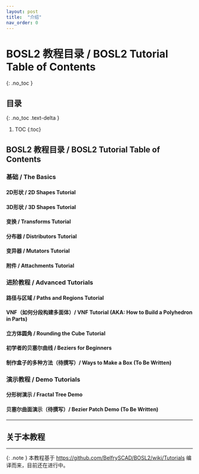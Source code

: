 ```yaml
---
layout: post
title:  "介绍"
nav_order: 0
---
```



# BOSL2 教程目录 / BOSL2 Tutorial Table of Contents

{: .no_toc }

## 目录
{: .no_toc .text-delta }

1. TOC
{:toc}

## BOSL2 教程目录 / BOSL2 Tutorial Table of Contents

### 基础 / The Basics
#### 2D形状 / 2D Shapes Tutorial
#### 3D形状 / 3D Shapes Tutorial
#### 变换 / Transforms Tutorial
#### 分布器 / Distributors Tutorial
#### 变异器 / Mutators Tutorial
#### 附件 / Attachments Tutorial

### 进阶教程 / Advanced Tutorials
#### 路径与区域 / Paths and Regions Tutorial
#### VNF（如何分段构建多面体）/ VNF Tutorial (AKA: How to Build a Polyhedron in Parts)
#### 立方体圆角 / Rounding the Cube Tutorial
#### 初学者的贝塞尔曲线 / Beziers for Beginners
#### 制作盒子的多种方法（待撰写）/ Ways to Make a Box (To Be Written)

### 演示教程 / Demo Tutorials
#### 分形树演示 / Fractal Tree Demo
#### 贝塞尔曲面演示（待撰写）/ Bezier Patch Demo (To Be Written)

---

## 关于本教程


---

{: .note }
本教程基于 https://github.com/BelfrySCAD/BOSL2/wiki/Tutorials 编译而来，目前还在进行中。
